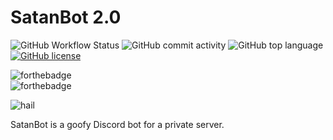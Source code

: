 # SatanBot 2.0

![GitHub Workflow Status](https://img.shields.io/github/workflow/status/anthonycastaneda/satanbot/Deploy-to-VPS) ![GitHub commit activity](https://img.shields.io/github/commit-activity/m/anthonycastaneda/satanbot) ![GitHub top language](https://img.shields.io/github/languages/top/anthonycastaneda/satanbot) [![GitHub license](https://img.shields.io/github/license/anthonycastaneda/web)](https://github.com/anthonycastaneda/web/blob/main/LICENSE)

![forthebadge](https://forthebadge.com/images/badges/compatibility-betamax.svg)<br>
![forthebadge](https://forthebadge.com/images/badges/works-on-my-machine.svg)<br>

![hail](https://img.shields.io/static/v1?label=hail%20satan&message=𖤐&color=d10404&style=for-the-badge&logo=riseup&logoColor=d10404) <br>

SatanBot is a goofy Discord bot for a private server.
